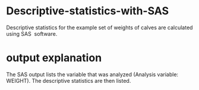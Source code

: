 # Descriptive-statistics-with-SAS

Descriptive statistics for the example set of weights of calves are calculated using SAS 
software.

# output explanation

The SAS output lists the variable that was analyzed (Analysis variable: WEIGHT). The
descriptive statistics are then listed.
